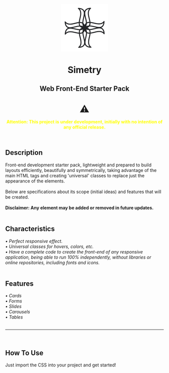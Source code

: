 <link href="https://fonts.googleapis.com/css2?family=Montserrat:wght@100;200;300;400;500;600;700;800;900&display=swap" rel="stylesheet">

<p align="center">
  <img width="150" src="https://raw.githubusercontent.com/paulogobetti/simetry/4b15c5bbf6b638f148dcd731ea05bebc2d6db67a/img/simetry-logo-icon-white-bg.svg">
</p>

<h1 align="center">
    <b>Simetry</b>
</h1>
<h2 style="text-align: center;">
    Web Front-End Starter Pack
</h2>
<br>
<div style="text-align: center; font-size: 30px;">⚠️</div>
<p style="font-weight: 700; color: #ffff00; text-align: center;">
Attention: This project is under development, initially with no intention of any official release.
</p>
<br>
<h2>
    Description
</h2>
    Front-end development starter pack, lightweight and prepared to build layouts efficiently, beautifully and symmetrically, taking advantage of the main HTML tags and creating 'universal' classes to replace just the appearance of the elements.
<br><br>
    Below are specifications about its scope (initial ideas) and features that will be created.<br><br>
    <b>Disclaimer: Any element may be added or removed in future updates.</b>
<br><br>    

<h2>
    Characteristics
</h2>

<div style="font-size: 14px!important;"><i>
    • Perfect responsive effect.
    <br>
    • Universal classes for hovers, colors, etc.
    <br>
    • Have a complete code to create the front-end of any responsive application, being able to run 100% independently, without libraries or online repositories, including fonts and icons.</i>
</div>

<br>

<h2>
    Features
</h2>

<div style="font-size: 14px!important;"><i>
    • Cards
    <br>
    • Forms
    <br>
    • Slides
    <br>
    • Carousels
    <br>
    • Tables</i>
</div>
<br>
<hr>
<br>
<h2>
    How To Use
</h2>

Just import the CSS into your project and get started!